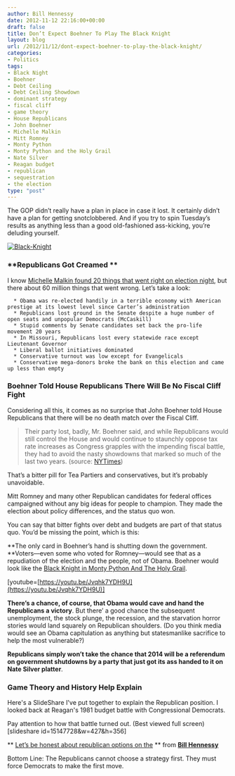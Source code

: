 ```yaml
---
author: Bill Hennessy
date: 2012-11-12 22:16:00+00:00
draft: false
title: Don’t Expect Boehner To Play The Black Knight
layout: blog
url: /2012/11/12/dont-expect-boehner-to-play-the-black-knight/
categories:
- Politics
tags:
- Black Night
- Boehner
- Debt Ceiling
- Debt Ceiling Showdown
- dominant strategy
- fiscal cliff
- game theory
- House Republicans
- John Boehner
- Michelle Malkin
- Mitt Romney
- Monty Python
- Monty Python and the Holy Grail
- Nate Silver
- Reagan budget
- republican
- sequestration
- the election
type: "post"
---
```


The GOP didn’t really have a plan in place in case it lost. It certainly didn’t have a plan for getting snotclobbered. And if you try to spin Tuesday’s results as anything less than a good old-fashioned ass-kicking, you’re deluding yourself.

[![Black-Knight](https://ludicrite.files.wordpress.com/2012/11/black-knight_thumb.jpg)
](https://ludicrite.files.wordpress.com/2012/11/black-knight.jpg)


### **Republicans Got Creamed **


I know [Michelle Malkin found 20 things that went right on election night](https://michellemalkin.com/2012/11/07/20-things-that-went-right-on-election-day/), but there about 60 million things that went wrong. Let’s take a look:



	  * Obama was re-elected handily in a terrible economy with American prestige at its lowest level since Carter’s administration
	  * Republicans lost ground in the Senate despite a huge number of open seats and unpopular Democrats (McCaskill)
	  * Stupid comments by Senate candidates set back the pro-life movement 20 years
	  * In Missouri, Republicans lost every statewide race except Lieutenant Governor
	  * Liberal ballot initiatives dominated
	  * Conservative turnout was low except for Evangelicals
	  * Conservative mega-donors broke the bank on this election and came up less than empty



### **Boehner Told House Republicans There Will Be No Fiscal Cliff Fight**


Considering all this, it comes as no surprise that John Boehner told House Republicans that there will be no death match over the Fiscal Cliff.


> Their party lost, badly, Mr. Boehner said, and while Republicans would still control the House and would continue to staunchly oppose tax rate increases as Congress grapples with the impending fiscal battle, they had to avoid the nasty showdowns that marked so much of the last two years. (source: [NYTimes](https://www.nytimes.com/2012/11/11/us/politics/boehner-tells-house-gop-to-fall-in-line.html?src=twr))


That’s a bitter pill for Tea Partiers and conservatives, but it’s probably unavoidable.

Mitt Romney and many other Republican candidates for federal offices campaigned without any big ideas for people to champion. They made the election about policy differences, and the status quo won.

You can say that bitter fights over debt and budgets are part of that status quo. You’d be missing the point, which is this:

**The only card in Boehner’s hand is shutting down the government. **Voters—even some who voted for Romney—would see that as a repudiation of the election and the people, not of Obama. Boehner would look like the [Black Knight in Monty Python And The Holy Grail](https://www.google.com/url?sa=t&rct=j&q=&esrc=s&source=web&cd=2&cad=rja&ved=0CDkQtwIwAQ&url=http%3A%2F%2Fwww.youtube.com%2Fwatch%3Fv%3DJvqhk7YDH9U&ei=5j6fUIeoC4qDywGCioGgAw&usg=AFQjCNEPunLRcwwvcV8luTcBnoCJiVXHYQ&sig2=Uvln5qBrMhsv2pAitlf3RQ).

[youtube=[https://youtu.be/Jvqhk7YDH9U](https://youtu.be/Jvqhk7YDH9U)]

**There’s a chance, of course, that Obama would cave and hand the Republicans a victory**. But there’ a good chance the subsequent unemployment, the stock plunge, the recession, and the starvation horror stories would land squarely on Republican shoulders. (Do you think media would see an Obama capitulation as anything but statesmanlike sacrifice to help the most vulnerable?)

**Republicans simply won’t take the chance that 2014 will be a referendum on government shutdowns by a party that just got its ass handed to it on Nate Silver platter**.


### **Game Theory and History Help Explain**


Here's a SlideShare I've put together to explain the Republican position. I looked back at Reagan's 1981 budget battle with Congressional Democrats.

Pay attention to how that battle turned out. (Best viewed full screen)
[slideshare id=15147728&w=427&h=356]


** [Let’s be honest about republican options on the](https://www.slideshare.net/whennessy/lets-be-honest-about-republican-options-on-the) ** from **[Bill Hennessy](https://www.slideshare.net/whennessy)**







Bottom Line: The Republicans cannot choose a strategy first. They must force Democrats to make the first move.
